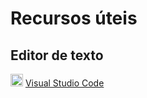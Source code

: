 # Recursos úteis
## Editor de texto
<img src="https://code.visualstudio.com/favicon.ico" height="20"> [Visual Studio Code](https://code.visualstudio.com/)



